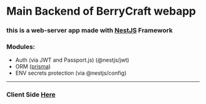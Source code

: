 # Main Backend of BerryCraft webapp

### this is a web-server app made with [NestJS](https://nestjs.com/) Framework

### Modules:

- Auth (via JWT and Passport.js) (@nestjs/jwt)
- ORM ([prisma](https://www.prisma.io/))
- ENV secrets protection (via @nestjs/config)

<hr>

### Client Side [Here](https://github.com/cofeek-codes/bc-web-client)
